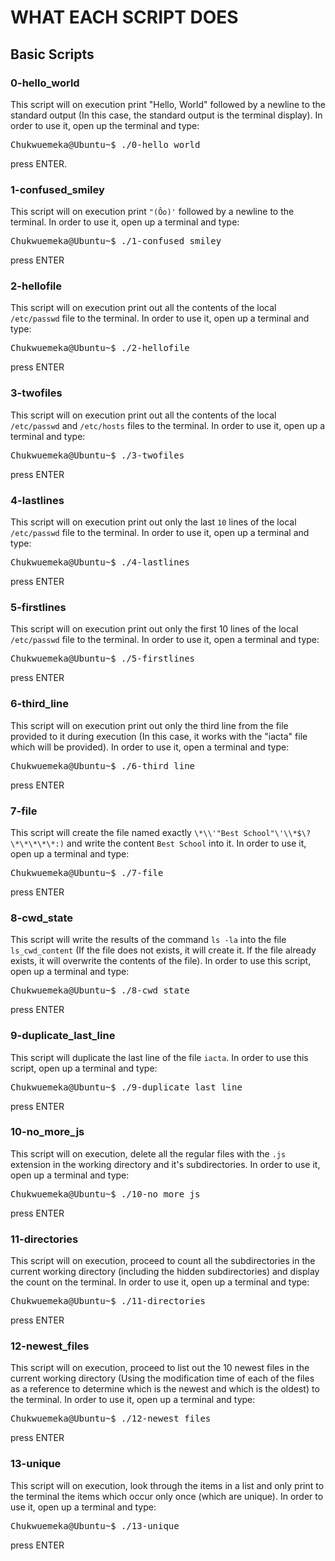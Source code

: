# WHAT EACH SCRIPT DOES

## Basic Scripts

### 0-hello_world
This script will on execution print "Hello, World" followed by a newline to the standard output (In this case, the standard output is the terminal display). In order to use it, open up the terminal and type: 
<pre>
Chukwuemeka@Ubuntu~$ ./0-hello_world
</pre>

press ENTER.

### 1-confused_smiley
This script will on execution print `"(Ôo)'` followed by a newline to the terminal. In order to use it, open up a terminal and type: 
<pre>
Chukwuemeka@Ubuntu~$ ./1-confused_smiley
</pre>

press ENTER

### 2-hellofile
This script will on execution print out all the contents of the local `/etc/passwd` file to the terminal. In order to use it, open up a terminal and type: 
<pre>
Chukwuemeka@Ubuntu~$ ./2-hellofile
</pre>
press ENTER

### 3-twofiles
This script will on execution print out all the contents of the local `/etc/passwd` and `/etc/hosts` files to the terminal. In order to use it, open up a terminal and type: 
<pre>
Chukwuemeka@Ubuntu~$ ./3-twofiles
</pre>

press ENTER

### 4-lastlines
This script will on execution print out only the last `10` lines of the local `/etc/passwd` file to the terminal. In order to use it, open up a terminal and type: 
<pre>
Chukwuemeka@Ubuntu~$ ./4-lastlines
</pre>
press ENTER

### 5-firstlines
This script will on execution print out only the first 10 lines of the local `/etc/passwd` file to the terminal. In order to use it, open a terminal and type: 
<pre>
Chukwuemeka@Ubuntu~$ ./5-firstlines
</pre>
press ENTER

### 6-third_line
This script will on execution print out only the third line from the file provided to it during execution (In this case, it works with the "iacta" file which will be provided). In order to use it, open a terminal and type: 
<pre>
Chukwuemeka@Ubuntu~$ ./6-third_line
</pre>
press ENTER

### 7-file
This script will create the file named exactly `\*\\'"Best School"\'\\*$\?\*\*\*\*\*:)` and write the content `Best School` into it. In order to use it, open up a terminal and type: 

<pre>
Chukwuemeka@Ubuntu~$ ./7-file
</pre>
press ENTER

### 8-cwd_state 
This script will write the results of the command `ls -la` into the file `ls_cwd_content` (If the file does not exists, it will create it. If the file already exists, it will overwrite the contents of the file). In order to use this script, open up a terminal and type: 
<pre>
Chukwuemeka@Ubuntu~$ ./8-cwd_state
</pre>
press ENTER

### 9-duplicate_last_line
This script will duplicate the last line of the file `iacta`. In order to use this script, open up a terminal and type:
<pre>
Chukwuemeka@Ubuntu~$ ./9-duplicate_last_line
</pre>
press ENTER

### 10-no_more_js
This script will on execution, delete all the regular files with the `.js` extension in the working directory and it's subdirectories. In order to use it, open up a terminal and type: 
<pre>
Chukwuemeka@Ubuntu~$ ./10-no_more_js
</pre>
press ENTER

### 11-directories
This script will on execution, proceed to count all the subdirectories in the current working directory (including the hidden subdirectories) and display the count on the terminal. In order to use it, open up a terminal and type:
<pre>
Chukwuemeka@Ubuntu~$ ./11-directories
</pre>
press ENTER

### 12-newest_files
This script will on execution, proceed to list out the 10 newest files in the current working directory (Using the modification time of each of the files as a reference to determine which is the newest and which is the oldest) to the terminal. In order to use it, open up a terminal and type: 
<pre>
Chukwuemeka@Ubuntu~$ ./12-newest_files
</pre>
press ENTER

### 13-unique
This script will on execution, look through the items in a list and only print to the terminal the items which occur only once (which are unique). In order to use it, open up a terminal and type: 
<pre>
Chukwuemeka@Ubuntu~$ ./13-unique
</pre>
press ENTER



